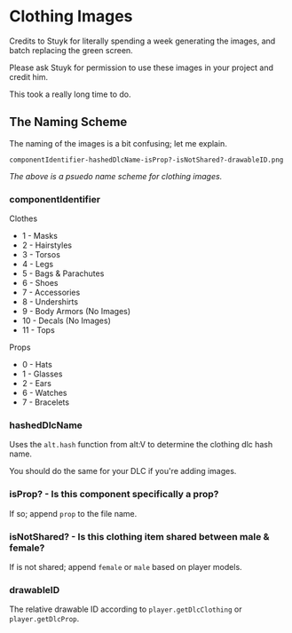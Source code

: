# Clothing Images

Credits to Stuyk for literally spending a week generating the images, and batch replacing the green screen.

Please ask Stuyk for permission to use these images in your project and credit him.

This took a really long time to do.

## The Naming Scheme

The naming of the images is a bit confusing; let me explain.

```
componentIdentifier-hashedDlcName-isProp?-isNotShared?-drawableID.png
```

_The above is a psuedo name scheme for clothing images._

### componentIdentifier

Clothes 

* 1 - Masks
* 2 - Hairstyles
* 3 - Torsos
* 4 - Legs
* 5 - Bags & Parachutes
* 6 - Shoes
* 7 - Accessories
* 8 - Undershirts
* 9 - Body Armors (No Images)
* 10 - Decals (No Images)
* 11 - Tops

Props

* 0 - Hats
* 1 - Glasses
* 2 - Ears
* 6 - Watches
* 7 - Bracelets

### hashedDlcName

Uses the `alt.hash` function from alt:V to determine the clothing dlc hash name.

You should do the same for your DLC if you're adding images.

### isProp? - Is this component specifically a prop?

If so; append `prop` to the file name.

### isNotShared? - Is this clothing item shared between male & female?

If is not shared; append `female` or `male` based on player models.

### drawableID

The relative drawable ID according to `player.getDlcClothing` or `player.getDlcProp`.